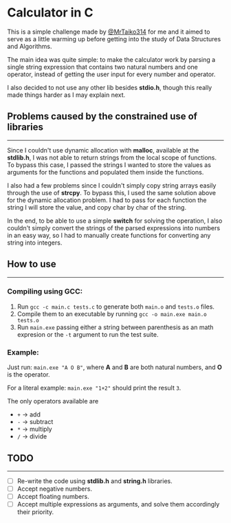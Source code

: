 # Calculator in C

This is a simple challenge made by [@MrTaiko314](https://github.com/MrTaiko314) for me and it aimed to serve as a little warming up before getting into the study of Data Structures and Algorithms.

The main idea was quite simple: to make the calculator work by parsing a single string expression that contains two natural numbers and one operator, instead of getting the user input for every number and operator.

I also decided to not use any other lib besides **stdio.h**, though this really made things harder as I may explain next.

## Problems caused by the constrained use of libraries

---

Since I couldn't use dynamic allocation with **malloc**, available at the **stdlib.h**, I was not able to return strings from the local scope of functions.
To bypass this case, I passed the strings I wanted to store the values as arguments for the functions and populated them inside the functions.

I also had a few problems since I couldn't simply copy string arrays easily through the use of **strcpy**. To bypass this, I used the same solution above for the dynamic allocation problem. I had to pass for each function the string I will store the value, and copy char by char of the string.

In the end, to be able to use a simple **switch** for solving the operation, I also couldn't simply convert the strings of the parsed expressions into numbers in an easy way, so I had to manually create functions for converting any string into integers.

## How to use

---

### Compiling using **GCC**:

1. Run `gcc -c main.c tests.c` to generate both `main.o` and `tests.o` files.
2. Compile them to an executable by running `gcc -o main.exe main.o tests.o`
3. Run `main.exe` passing either a string between parenthesis as an math expresion or the `-t` argument to run the test suite.

### Example:

Just run: `main.exe "A O B"`, where **A** and **B** are both natural numbers, and **O** is the operator.

For a literal example: `main.exe "1+2"` should print the result `3`.

The only operators available are

- `+` -> add
- `-` -> subtract
- `*` -> multiply
- `/` -> divide

## TODO

---

- [ ] Re-write the code using **stdlib.h** and **string.h** libraries.
- [ ] Accept negative numbers.
- [ ] Accept floating numbers.
- [ ] Accept multiple expressions as arguments, and solve them accordingly their priority.
